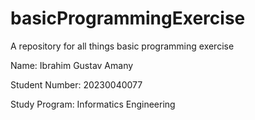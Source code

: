 # basicProgrammingExercise
A repository for all things basic programming exercise

Name: Ibrahim Gustav Amany

Student Number: 20230040077

Study Program: Informatics Engineering
